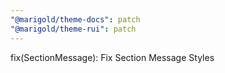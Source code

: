 ```yaml
---
"@marigold/theme-docs": patch
"@marigold/theme-rui": patch
---
```


fix(SectionMessage): Fix Section Message Styles
